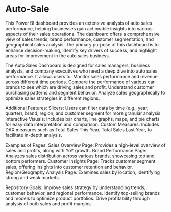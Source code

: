 # Auto-Sale
This Power BI dashboard provides an extensive analysis of auto sales performance, helping businesses gain actionable insights into various aspects of their sales operations. The dashboard offers a comprehensive view of sales trends, brand performance, customer segmentation, and geographical sales analysis. The primary purpose of this dashboard is to enhance decision-making, identify key drivers of success, and highlight areas for improvement in the auto sales business.

The Auto Sales Dashboard is designed for sales managers, business analysts, and company executives who need a deep dive into auto sales performance. It allows users to:
Monitor sales performance and revenue across different time periods.
Compare the performance of various car brands to see which are driving sales and profit.
Understand customer purchasing patterns and segment behavior.
Analyze sales geographically to optimize sales strategies in different regions.

Additional Features:
Slicers: Users can filter data by time (e.g., year, quarter), brand, region, and customer segment for more granular analysis.
Interactive Visuals: Includes bar charts, line graphs, maps, and pie charts for easy data interpretation and comparison.
Custom Measures: Includes DAX measures such as Total Sales This Year, Total Sales Last Year, to facilitate in-depth analysis.

Examples of Pages:
Sales Overview Page: Provides a high-level overview of sales and profits, along with YoY growth.
Brand Performance Page: Analyzes sales distribution across various brands, showcasing top and bottom performers.
Customer Insights Page: Tracks customer segment sales, offering insights into customer retention and behavior.
Region/Geography Analysis Page: Examines sales by location, identifying strong and weak markets.

Repository Goals:
Improve sales strategy by understanding trends, customer behavior, and regional performance.
Identify top-selling brands and models to optimize product portfolios.
Drive profitability through analysis of both sales and profit margins.


